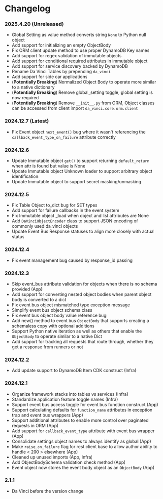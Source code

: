 Changelog
=========

### 2025.4.20 (Unreleased)
- Global Setting as value method converts string `None` to Python null object
- Add support for initializing an empty ObjectBody
- Fix ORM client update method to use proper DynamoDB Key names
- Add support for regex validation of immutable objects
- Add support for conditional required attributes in immutable object
- Add support for service discovery backed by DynamoDB
- Rename Da Vinci Tables by prepending `da_vinci`
- Add support for side car applications
- (**Potentially Breaking**) Normalized Object Body to operate more similar to a native dictionary
- (**Potentially Breaking**) Remove global_setting toggle, global setting is now required
- (**Potentially Breaking**) Remove `__init__.py` from ORM, Object classes can be accessed from client import `da_vinci.core.orm.client`

### 2024.12.7 (Latest)
- Fix Event object `next_event()` bug where it wasn't referencing the `callback_event_type_on_failure` attribute correctly

### 2024.12.6
- Update Immutable object `get()` to support returning `default_return` when attr is found but value is None
- Update Immutable object Unknown loader to support arbitrary object identification
- Update Immutable object to support secret masking/unmasking

### 2024.12.5
- Fix Table Object to_dict bug for SET types
- Add support for failure callbacks in the event system
- Fix Immutable object _load when object and list attributes are None
- Add `DaVinciObjectEncoder` class to support JSON encoding of commonly used da_vinci objects
- Update Event Bus Response statuses to align more closely with actual status

### 2024.12.4
- Fix event management bug caused by response_id passing

### 2024.12.3
- Skip event_bus attribute validation for objects when there is no schema provided (App)
- Add support for converting nested object bodies when parent object body is converted to a dict
- Fix event bus object mismatched type exception message
- Simplify event bus object schema class
- Fix event bus object body value reference bug
- Add new() method to event bus `ObjectBody` that supports creating a schemaless copy with optional additions
- Support Python native iteration as well as others that enable the `ObjectBody` to operate similar to a native Dict
- Add support for tracking all requests that route through, whether they get a response from runners or not

### 2024.12.2
- Add update support to DynamoDB Item CDK construct (Infra)

### 2024.12.1
- Organize framework stacks into tables vs services (Infra)
- Standardize application feature toggle names (Infra)
- Support event bus access toggle for event bus function construct (App)
- Support calculating defaults for `function_name` attributes in exception trap and event bus wrappers (App)
- Support additional attributes to enable more control over paginated requests in ORM (App)
- Add support for `callback_event_type` attribute with event bus wrapper (App)
- Consolidate settings object names to always identify as global (App)
- Make `raise_on_failure` flag for rest client base to allow author ability to handle < 200 > elsewhere (App)
- Cleaned up unused imports (App, Infra)
- Add ObjectBodySchema validation check method (App)
- Event object now stores the event body object as an `ObjectBody` (App)

### 2.1.1
- Da Vinci before the version change
